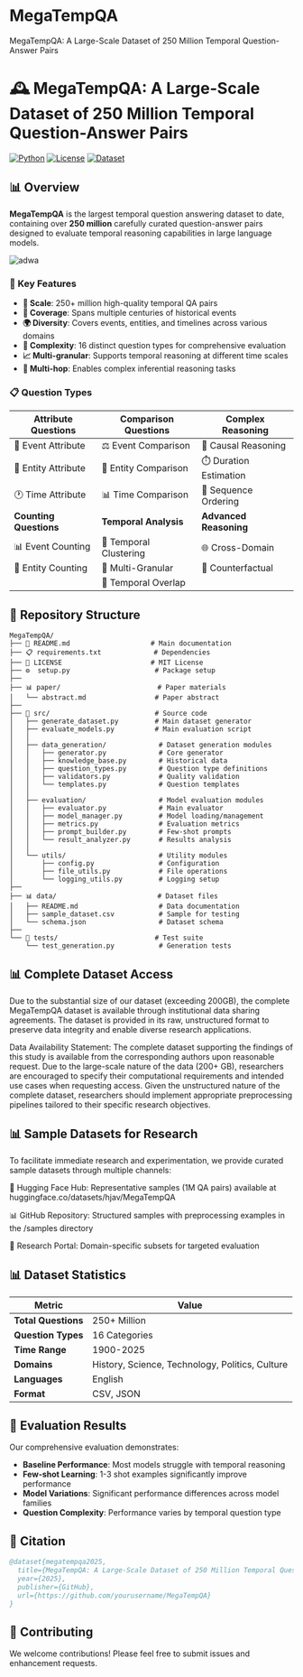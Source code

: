 # MegaTempQA
MegaTempQA: A Large-Scale Dataset of 250 Million Temporal Question-Answer Pairs
# 🕰️ MegaTempQA: A Large-Scale Dataset of 250 Million Temporal Question-Answer Pairs

[![Python](https://img.shields.io/badge/Python-3.8+-blue.svg)](https://python.org)
[![License](https://img.shields.io/badge/License-MIT-green.svg)](LICENSE)
[![Dataset](https://img.shields.io/badge/Dataset-250M_QA_Pairs-orange.svg)](data/)

## 📊 Overview

**MegaTempQA** is the largest temporal question answering dataset to date, containing over **250 million** carefully curated question-answer pairs designed to evaluate temporal reasoning capabilities in large language models.

![adwa](https://github.com/user-attachments/assets/4cf42cfc-01a2-4f9e-bb4e-e81dc91a4977)

### 🎯 Key Features

- **🔢 Scale**: 250+ million high-quality temporal QA pairs
- **📅 Coverage**: Spans multiple centuries of historical events
- **🌍 Diversity**: Covers events, entities, and timelines across various domains
- **🧠 Complexity**: 16 distinct question types for comprehensive evaluation
- **📈 Multi-granular**: Supports temporal reasoning at different time scales
- **🔗 Multi-hop**: Enables complex inferential reasoning tasks

### 📋 Question Types

| **Attribute Questions** | **Comparison Questions** | **Complex Reasoning** |
|------------------------|-------------------------|----------------------|
| 🎯 Event Attribute     | ⚖️ Event Comparison     | 🧠 Causal Reasoning  |
| 👤 Entity Attribute    | 👥 Entity Comparison    | ⏱️ Duration Estimation |
| 🕐 Time Attribute      | 📊 Time Comparison      | 📝 Sequence Ordering |
| **Counting Questions** | **Temporal Analysis**    | **Advanced Reasoning** |
| 📊 Event Counting      | 🔗 Temporal Clustering  | 🌐 Cross-Domain      |
| 👥 Entity Counting     | 📏 Multi-Granular       | 🤔 Counterfactual    |
|                        | 🔄 Temporal Overlap     |                      |


## 📁 Repository Structure

```
MegaTempQA/
├── 📜 README.md                    # Main documentation
├── 📋 requirements.txt             # Dependencies
├── 📄 LICENSE                      # MIT License
├── ⚙️  setup.py                     # Package setup
├── 
├── 📊 paper/                        # Paper materials
│   └── abstract.md                 # Paper abstract
├── 
├── 🔧 src/                          # Source code
│   ├── generate_dataset.py         # Main dataset generator
│   ├── evaluate_models.py          # Main evaluation script
│   │
│   ├── data_generation/             # Dataset generation modules
│   │   ├── generator.py             # Core generator
│   │   ├── knowledge_base.py        # Historical data
│   │   ├── question_types.py        # Question type definitions
│   │   ├── validators.py            # Quality validation
│   │   └── templates.py             # Question templates
│   │
│   ├── evaluation/                  # Model evaluation modules
│   │   ├── evaluator.py             # Main evaluator
│   │   ├── model_manager.py         # Model loading/management
│   │   ├── metrics.py               # Evaluation metrics
│   │   ├── prompt_builder.py        # Few-shot prompts
│   │   └── result_analyzer.py       # Results analysis
│   │
│   └── utils/                       # Utility modules
│       ├── config.py                # Configuration
│       ├── file_utils.py            # File operations
│       └── logging_utils.py         # Logging setup
├── 
├── 📊 data/                         # Dataset files
│   ├── README.md                    # Data documentation
│   ├── sample_dataset.csv           # Sample for testing
│   └── schema.json                  # Dataset schema
├── 
└── 🧪 tests/                        # Test suite
    └── test_generation.py           # Generation tests
```
## 📊 Complete Dataset Access
Due to the substantial size of our dataset (exceeding 200GB), the complete MegaTempQA dataset is available through institutional data sharing agreements. The dataset is provided in its raw, unstructured format to preserve data integrity and enable diverse research applications.

Data Availability Statement: The complete dataset supporting the findings of this study is available from the corresponding authors upon reasonable request. Due to the large-scale nature of the data (200+ GB), researchers are encouraged to specify their computational requirements and intended use cases when requesting access. Given the unstructured nature of the complete dataset, researchers should implement appropriate preprocessing pipelines tailored to their specific research objectives. 

## 📊 Sample Datasets for Research
To facilitate immediate research and experimentation, we provide curated sample datasets through multiple channels:

🤗 Hugging Face Hub: Representative samples (1M QA pairs) available at huggingface.co/datasets/hjav/MegaTempQA

📊 GitHub Repository: Structured samples with preprocessing examples in the /samples directory

🔬 Research Portal: Domain-specific subsets for targeted evaluation

## 📊 Dataset Statistics

| Metric | Value |
|--------|-------|
| **Total Questions** | 250+ Million |
| **Question Types** | 16 Categories |
| **Time Range** | 1900-2025 |
| **Domains** | History, Science, Technology, Politics, Culture |
| **Languages** | English |
| **Format** | CSV, JSON |

## 🎯 Evaluation Results

Our comprehensive evaluation demonstrates:
- **Baseline Performance**: Most models struggle with temporal reasoning
- **Few-shot Learning**: 1-3 shot examples significantly improve performance  
- **Model Variations**: Significant performance differences across model families
- **Question Complexity**: Performance varies by temporal question type

## 📖 Citation

```bibtex
@dataset{megatempqa2025,
  title={MegaTempQA: A Large-Scale Dataset of 250 Million Temporal Question-Answer Pairs for Language Models},
  year={2025},
  publisher={GitHub},
  url={https://github.com/yourusername/MegaTempQA}
}
```

## 🤝 Contributing

We welcome contributions! Please feel free to submit issues and enhancement requests.
